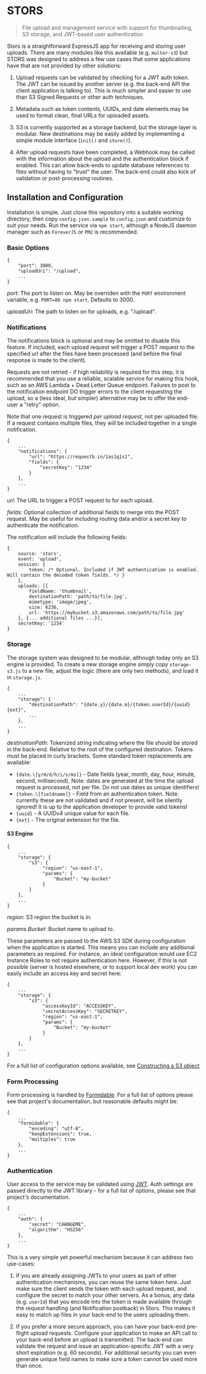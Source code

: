 # STORS

> File upload and management service with support for thumbnailing, S3 storage, and JWT-based user authentication

Stors is a straightforward ExpressJS app for receiving and storing user uploads. There are many modules like this
available (e.g. `multer-s3`) but STORS was designed to address a few use cases that some applications have that are
not provided by other solutions:

  1. Upload requests can be validated by checking for a JWT auth token. The JWT can be issued by another server (e.g.
  the back-end API the client application is talking to). This is much simpler and easier to use than S3 Signed Requests
  or other auth techniques.

  2. Metadata such as token contents, UUIDs, and date elements may be used to format clean, final URLs for uploaded
  assets.

  3. S3 is currently supported as a storage backend, but the storage layer is modular. New destinations may be easily
  added by implementing a simple module interface (`init()` and `store()`).

  4. After upload requests have been completed, a Webhook may be called with the information about the upload and the
  authentication block if enabled. This can allow back-ends to update database references to files without having to
  "trust" the user. The back-end could also kick of validation or post-processing routines.

## Installation and Configuration

Installation is simple. Just clone this repository into a suitable working directory, then copy `config.json.sample`
to `config.json` and customize to suit your needs. Run the service via `npm start`, although a NodeJS daemon manager
such as `ForeverJS` or `PM2` is recommended.

### Basic Options

    {
        "port": 3000,
        "uploadUri": "/upload",
        ...
    }

*port*: The port to listen on. May be overriden with the `PORT` environment variable, e.g. `PORT=80 npm start`.
 Defaults to 3000.

*uploadUri*: The path to listen on for uploads, e.g. "/upload".

### Notifications

The notifications block is optional and may be omitted to disable this feature. If included, each upload request will
trigger a POST request to the specified url after the files have been processed (and before the final response is made
to the client).

Requests are not retried - if high reliability is required for this step, it is recommended that you use a reliable,
scalable service for making this hook, such as an AWS Lambda + Dead Letter Queue endpoint. Failures to post to the
notification endpoint DO trigger errors to the client requesting the upload, so a (less ideal, but simpler) alternative
may be to offer the end-user a "retry" option.

Note that one request is triggered *per upload request*, not per uploaded file. If a request contains multiple files,
they will be included together in a single notification.

    {
        ...
        "notifications": {
            "url": "https://requestb.in/1as1q1s1",
            "fields": {
                "secretKey": "1234"
            }
        },
        ...
    }

*url*: The URL to trigger a POST request to for each upload.

*fields*: Optional collection of additional fields to merge into the POST request. May be useful for including routing
data and/or a secret key to authenticate the notification.

The notification will include the following fields:

    {
        source: 'stors',
        event: 'upload',
        session: {
            token: /* Optional. Included if JWT authentication is enabled. Will contain the decoded token fields. */ }
        },
        uploads: [{
            fieldName: 'thumbnail',
            destinationPath: 'path/to/file.jpg',
            mimetype: 'image/jpeg',
            size: 6236,
            url: 'https://mybucket.s3.amazonaws.com/path/to/file.jpg'
        }, {... additional files ...}],
        secretKey: '1234'
    }

### Storage

The storage system was designed to be modular, although today only an S3 engine is provided. To create a new storage
engine simply copy `storage-s3.js` to a new file, adjust the logic (there are only two methods), and load it in
`storage.js`.

    {
        ...
        "storage": {
            "destinationPath": "{date.y}/{date.m}/{token.userId}/{uuid}{ext}",
            ...
        },
        ...
    }

*destinationPath*: Tokenized string indicating where the file should be stored in the back-end. Relative to the root
of the configured destination. Tokens must be placed in curly brackets. Some standard token replacements are available:

  - `{date.\[y/m/d/h/i/s/ms]}` - Date fields (year, month, day, hour, minute, second, millisecond). Note: dates are
  generated at the time the upload request is processed, not per file. Do not use dates as unique identifiers!
  - `{token.\[fieldname]}` - Field from an authentication token. Note: currently these are not validated and if not
  present, will be silently ignored! It is up to the application developer to provide valid tokens!
  - `{uuid}` - A UUIDv4 unique value for each file.
  - `{ext}` - The original extension for the file.

#### S3 Engine

    {
        ...
        "storage": {
            "s3": {
                 "region": "us-east-1",
                 "params": {
                     "Bucket": "my-bucket"
                 }
            }
        },
        ...
    }

*region*: S3 region the bucket is in.

*params.Bucket*: Bucket name to upload to.

These parameters are passed to the AWS.S3 SDK during configuration when the application is started. This means you can
include any additional parameters as required. For instance, an ideal configuration would use EC2 Instance Roles to not
require authentication here. However, if this is not possible (server is hosted elsewhere, or to support local dev
work) you can easily include an access key and secret here:

    {
        ...
        "storage": {
            "s3": {
                 "accessKeyId": "ACCESSKEY",
                 "secretAccessKey": "SECRETKEY",
                 "region": "us-east-1",
                 "params": {
                     "Bucket": "my-bucket"
                 }
            }
        },
        ...
    }

For a full list of configuration options available, see
[Constructing a S3 object](https://docs.aws.amazon.com/AWSJavaScriptSDK/latest/AWS/S3.html#constructor-property)

### Form Processing

Form processing is handled by [Formidable](https://github.com/felixge/node-formidable). For a full list of options
please see that project's documentation, but reasonable defaults might be:

    {
        ...
        "formidable": {
            "encoding": "utf-8",
            "keepExtensions": true,
            "multiples": true
        },
        ...
    }

### Authentication

User access to the service may be validated using [JWT](https://github.com/auth0/node-jsonwebtoken). Auth settings are
passed directly to the JWT library - for a full list of options, please see that project's documentation.

    {
        ...
        "auth": {
            "secret": "CHANGEME",
            "algorithm": "HS256"
        },
        ...
    }

This is a very simple yet powerful mechanism because it can address two use-cases:

  1. If you are already assigning JWTs to your users as part of other authentication mechanisms, you can reuse the same
  token here. Just make sure the client sends the token with each upload request, and configure the secret to match your
  other servers. As a bonus, any data (e.g. `userId`) that you encode into the token is made available through the
  request handling (and Notification postback) in Stors. This makes it easy to match up files in your back-end to the
  users uploading them.

  2. If you prefer a more secure approach, you can have your back-end pre-flight upload requests. Configure your
  application to make an API call to your back-end before an upload is transmitted. The back-end can validate the
  request and issue an application-specific JWT with a very short expiration (e.g. 60 seconds). For additional security
  you can even generate unique field names to make sure a token cannot be used more than once.
